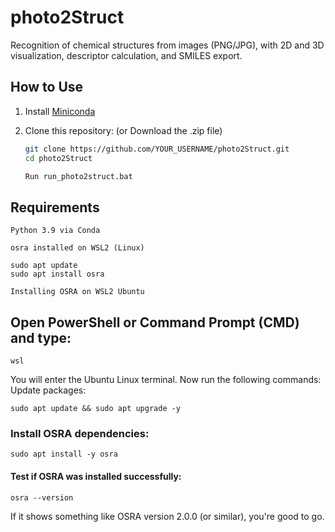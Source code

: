 # photo2Struct

Recognition of chemical structures from images (PNG/JPG), with 2D and 3D visualization, descriptor calculation, and SMILES export.

## How to Use

1. Install [Miniconda](https://docs.conda.io/en/latest/miniconda.html)
2. Clone this repository: (or Download the .zip file)


    ```bash
    git clone https://github.com/YOUR_USERNAME/photo2Struct.git
    cd photo2Struct

    Run run_photo2struct.bat


## Requirements

    Python 3.9 via Conda

    osra installed on WSL2 (Linux)

    sudo apt update
    sudo apt install osra

    Installing OSRA on WSL2 Ubuntu

## Open PowerShell or Command Prompt (CMD) and type:

    wsl

You will enter the Ubuntu Linux terminal. Now run the following commands:
Update packages:

    sudo apt update && sudo apt upgrade -y

### Install OSRA dependencies:

    sudo apt install -y osra

#### Test if OSRA was installed successfully:

    osra --version

If it shows something like OSRA version 2.0.0 (or similar), you're good to go.


